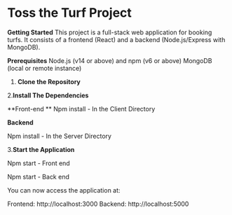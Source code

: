 # Toss the Turf Project

**Getting Started**
This project is a full-stack web application for booking turfs. It consists of a frontend (React) and a backend (Node.js/Express with MongoDB).

**Prerequisites**
Node.js (v14 or above) and npm (v6 or above)
MongoDB (local or remote instance)

1. **Clone the Repository**

2.**Install The Dependencies**

**Front-end **
Npm install - In the Client Directory

**Backend**

Npm install - In the Server Directory 

3.**Start the Application**

Npm start - Front end 

Npm start - Back end 

You can now access the application at:

Frontend: http://localhost:3000
Backend: http://localhost:5000


